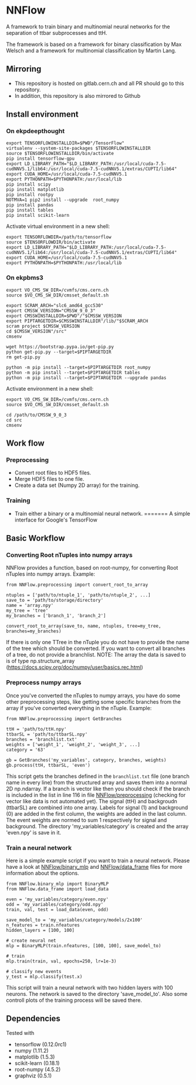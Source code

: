 # NNFlow

A framework to train binary and multinomial neural networks for the separation of ttbar subprocesses and ttH.

The framework is based on a framework for binary classification by Max Welsch and a framework for multinomial classification by Martin Lang.

## Mirroring
* This repository is hosted on gitlab.cern.ch and all PR should go to this repository.
* In addition, this repository is also mirrored to Github


## Install environment
### On ekpdeepthought

```
export TENSORFLOWINSTALLDIR=$PWD"/TensorFlow"
virtualenv --system-site-packages $TENSORFLOWINSTALLDIR
source $TENSORFLOWINSTALLDIR/bin/activate
pip install tensorflow-gpu
export LD_LIBRARY_PATH="$LD_LIBRARY_PATH:/usr/local/cuda-7.5-cudNNV5.1/lib64:/usr/local/cuda-7.5-cudNNV5.1/extras/CUPTI/lib64"
export CUDA_HOME=/usr/local/cuda-7.5-cudNNV5.1
export PYTHONPATH=$PYTHONPATH:/usr/local/lib
pip install scipy
pip install matplotlib
pip install rootpy
NOTMVA=1 pip2 install --upgrade  root_numpy
pip install pandas
pip install tables
pip install scikit-learn
```

Activate virtual environment in a new shell:
```
export TENSORFLOWDIR=/path/to/tensorflow
source $TENSORFLOWDIR/bin/activate
export LD_LIBRARY_PATH="$LD_LIBRARY_PATH:/usr/local/cuda-7.5-cudNNV5.1/lib64:/usr/local/cuda-7.5-cudNNV5.1/extras/CUPTI/lib64"
export CUDA_HOME=/usr/local/cuda-7.5-cudNNV5.1
export PYTHONPATH=$PYTHONPATH:/usr/local/lib
```


### On ekpbms3

```
export VO_CMS_SW_DIR=/cvmfs/cms.cern.ch
source $VO_CMS_SW_DIR/cmsset_default.sh

export SCRAM_ARCH="slc6_amd64_gcc530"
export CMSSW_VERSION="CMSSW_9_0_3"
export CMSSWINSTALLDIR=$PWD"/"$CMSSW_VERSION
export PIPTARGETDIR=$CMSSWINSTALLDIR"/lib/"$SCRAM_ARCH
scram project $CMSSW_VERSION
cd $CMSSW_VERSION"/src"
cmsenv

wget https://bootstrap.pypa.io/get-pip.py
python get-pip.py --target=$PIPTARGETDIR
rm get-pip.py

python -m pip install --target=$PIPTARGETDIR root_numpy
python -m pip install --target=$PIPTARGETDIR tables
python -m pip install --target=$PIPTARGETDIR --upgrade pandas
```

Activate environment in a new shell:
```
export VO_CMS_SW_DIR=/cvmfs/cms.cern.ch
source $VO_CMS_SW_DIR/cmsset_default.sh

cd /path/to/CMSSW_9_0_3
cd src
cmsenv
```


## Work flow
### Preprocessing
- Convert root files to HDF5 files.
- Merge HDF5 files to one file.
- Create a data set (Numpy 2D array) for the training.

### Training
- Train either a binary or a multinomial neural network.
=======
A simple interface for Google's TensorFlow 

## Basic Workflow
### Converting Root nTuples into numpy arrays
NNFlow provides a function, based on root-numpy, for converting Root nTuples into numpy arrays.
Example:
```
from NNFlow.preprocessing import convert_root_to_array

ntuples = ['path/to/ntuple_1', 'path/to/ntuple_2', ...]
save_to = 'path/to/storage/directory'
name = 'array.npy'
my_tree = 'tree'
my_branches = ['branch_1', 'branch_2']

convert_root_to_array(save_to, name, ntuples, tree=my_tree, branches=my_branches)
```
If there is only one TTree in the nTuple you do not have to provide the name of the tree which should be converted.
If you want to convert all branches of a tree, do not provide a branchlist.
NOTE: The array the data is saved to is of type np.structure_array (https://docs.scipy.org/doc/numpy/user/basics.rec.html)

### Preprocess numpy arrays
Once you've converted the nTuples to numpy arrays, you have do some other preprocessing steps, like getting some specific branches from the array if you've converted everything in the nTuple.
Example:
```
from NNFlow.preprocessing import GetBranches

ttH = 'path/to/ttH.npy'
ttbarSL = 'path/to/ttbarSL.npy'
branches = 'branchlist.txt'
weights = ['weight_1', 'weight_2', 'weight_3', ...]
category = '63'

gb = GetBranches('my_variables', category, branches, weights)
gb.process(ttH, ttbarSL, 'even')
```
This script gets the branches defined in the ```branchlist.txt``` file (one branch name in every line) from the structured array and saves them into a normal 2D np.ndarray.
If a branch is vector like then you should check if the branch is included in the list in line 116 in file [NNFlow/preprocessing](NNFlow/preprocessing.py) (checking for vector like data is not automated yet).
The signal (ttH) and backgroudn (ttbarSL) are combined into one array.
Labels for signal (1) and background (0) are added in the first column, the weights are added in the last column.
The event weights are normed to sum 1 respectively for signal and background.
The directory 'my_variables/category' is created and the array 'even.npy' is save in it.

### Train a neural network
Here is a simple example script if you want to train a neural network.
Please have a look at [NNFlow/binary_mlp](NNFlow/binary_mlp.py) and [NNFlow/data_frame](NNFlow/data_frame.py) files for more information about the options.
```
from NNFlow.binary_mlp import BinaryMLP
from NNFlow.data_frame import load_data

even = 'my_variables/category/even.npy'
odd = 'my_variables/category/odd.npy'
train, val, test = load_data(even, odd)

save_model_to = 'my_variables/category/models/2x100'
n_features = train.nfeatures
hidden_layers = [100, 100] 

# create neural net
mlp = BinaryMLP(train.nfeatures, [100, 100], save_model_to)

# train 
mlp.train(train, val, epochs=250, lr=1e-3)

# classify new events
y_test = mlp.classify(test.x)
```
This script will train a neural network with two hidden layers with 100 neurons.
The network is saved to the directory 'save_model_to'. 
Also some controll plots of the training process will be saved there.

## Dependencies
Tested with
* tensorflow (0.12.0rc1)
* numpy (1.11.2)
* matplotlib (1.5.3)
* scikit-learn (0.18.1)
* root-numpy (4.5.2)
* graphviz (0.5.1)


